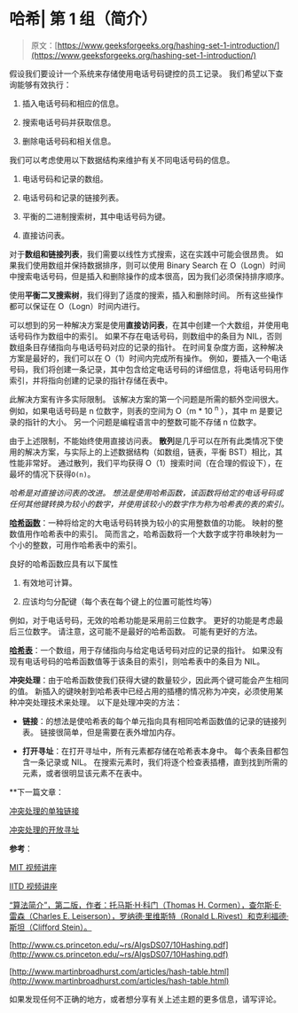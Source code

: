 # 哈希| 第 1 组（简介）

> 原文：[https://www.geeksforgeeks.org/hashing-set-1-introduction/](https://www.geeksforgeeks.org/hashing-set-1-introduction/)

假设我们要设计一个系统来存储使用电话号码键控的员工记录。 我们希望以下查询能够有效执行：

1.  插入电话号码和相应的信息。

2.  搜索电话号码并获取信息。

3.  删除电话号码和相关信息。

我们可以考虑使用以下数据结构来维护有关不同电话号码的信息。

1.  电话号码和记录的数组。

2.  电话号码和记录的链接列表。

3.  平衡的二进制搜索树，其中电话号码为键。

4.  直接访问表。

对于**数组和链接列表**，我们需要以线性方式搜索，这在实践中可能会很昂贵。 如果我们使用数组并保持数据排序，则可以使用 Binary Search 在 O（Logn）时间中搜索电话号码，但是插入和删除操作的成本很高，因为我们必须保持排序顺序。

使用**平衡二叉搜索树**，我们得到了适度的搜索，插入和删除时间。 所有这些操作都可以保证在 O（Logn）时间内进行。

可以想到的另一种解决方案是使用**直接访问表**，在其中创建一个大数组，并使用电话号码作为数组中的索引。 如果不存在电话号码，则数组中的条目为 NIL，否则数组条目存储指向与电话号码对应的记录的指针。 在时间复杂度方面，这种解决方案是最好的，我们可以在 O（1）时间内完成所有操作。 例如，要插入一个电话号码，我们将创建一条记录，其中包含给定电话号码的详细信息，将电话号码用作索引，并将指向创建的记录的指针存储在表中。

此解决方案有许多实际限制。 该解决方案的第一个问题是所需的额外空间很大。 例如，如果电话号码是 n 位数字，则表的空间为 O（m * 10 <sup>n</sup> ），其中 m 是要记录的指针的大小。 另一个问题是编程语言中的整数可能不存储 n 位数字。

由于上述限制，不能始终使用直接访问表。 **散列**是几乎可以在所有此类情况下使用的解决方案，与实际上的上述数据结构（如数组，链表，平衡 BST）相比，其性能非常好。 通过散列，我们平均获得 O（1）搜索时间（在合理的假设下），在最坏的情况下获得`O(n)`。

*哈希是对直接访问表的改进。 想法是使用哈希函数，该函数将给定的电话号码或任何其他键转换为较小的数字，并使用该较小的数字作为称为哈希表的表的索引。*

**[哈希函数](http://en.wikipedia.org/wiki/Hash_function)**：一种将给定的大电话号码转换为较小的实用整数值的功能。 映射的整数值用作哈希表中的索引。 简而言之，哈希函数将一个大数字或字符串映射为一个小的整数，可用作哈希表中的索引。

良好的哈希函数应具有以下属性

1.  有效地可计算。

2.  应该均匀分配键（每个表在每个键上的位置可能性均等）

例如，对于电话号码，无效的哈希功能是采用前三位数字。 更好的功能是考虑最后三位数字。 请注意，这可能不是最好的哈希函数。 可能有更好的方法。

**[哈希表](http://en.wikipedia.org/wiki/Hash_table)**：一个数组，用于存储指向与给定电话号码对应的记录的指针。 如果没有现有电话号码的哈希函数值等于该条目的索引，则哈希表中的条目为 NIL。

**冲突处理**：由于哈希函数使我们获得大键的数量较少，因此两个键可能会产生相同的值。 新插入的键映射到哈希表中已经占用的插槽的情况称为冲突，必须使用某种冲突处理技术来处理。 以下是处理冲突的方法：

*   **链接**：的想法是使哈希表的每个单元指向具有相同哈希函数值的记录的链接列表。 链接很简单，但是需要在表外增加内存。

*   **打开寻址**：在打开寻址中，所有元素都存储在哈希表本身中。 每个表条目都包含一条记录或 NIL。 在搜索元素时，我们将逐个检查表插槽，直到找到所需的元素，或者很明显该元素不在表中。

 **下一篇文章：

[冲突处理的单独链接](http://quiz.geeksforgeeks.org/hashing-set-2-separate-chaining/)

[冲突处理的开放寻址](http://quiz.geeksforgeeks.org/hashing-set-3-open-addressing/)

**参考**：

[MIT 视频讲座](https://www.youtube.com/watch?v=JZHBa-rLrBA)

[IITD 视频讲座](http://www.youtube.com/watch?v=BmayUdDaDYM)

[“算法简介”，第二版，作者：托马斯·H·科门（Thomas H. Cormen），查尔斯·E·雷森（Charles E. Leiserson），罗纳德·里维斯特（Ronald L.Rivest）和克利福德·斯坦（Clifford Stein）。](http://www.flipkart.com/introduction-to-algorithms/p/itmdwxyrafdburzg?pid=9788120340077&affid=sandeepgfg)

[http://www.cs.princeton.edu/~rs/AlgsDS07/10Hashing.pdf](http://www.cs.princeton.edu/~rs/AlgsDS07/10Hashing.pdf)

[http://www.martinbroadhurst.com/articles/hash-table.html](http://www.martinbroadhurst.com/articles/hash-table.html)

如果发现任何不正确的地方，或者想分享有关上述主题的更多信息，请写评论。

